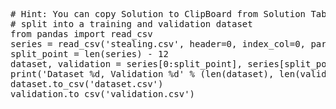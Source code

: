 <pre class="file" data-target="clipboard">
# Hint: You can copy Solution to ClipBoard from Solution Tab
# split into a training and validation dataset
from pandas import read_csv
series = read_csv('stealing.csv', header=0, index_col=0, parse_dates=True, squeeze=True)
split_point = len(series) - 12
dataset, validation = series[0:split_point], series[split_point:]
print('Dataset %d, Validation %d' % (len(dataset), len(validation)))
dataset.to_csv('dataset.csv')
validation.to_csv('validation.csv')
</pre>